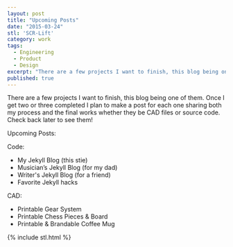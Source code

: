 ```yaml
---
layout: post
title: "Upcoming Posts"
date: "2015-03-24"
stl: 'SCR-Lift'
category: work
tags:
  - Engineering
  - Product
  - Design
excerpt: "There are a few projects I want to finish, this blog being one of them. Once I get two or three completed I plan to make a post for each one sharing both my process and the final works whether they be CAD files or source code. Check back later to see them!"
published: true
---
```


There are a few projects I want to finish, this blog being one of them. Once I get two or three completed I plan to make a post for each one sharing both my process and the final works whether they be CAD files or source code. Check back later to see them!

Upcoming Posts:

Code:
- My Jekyll Blog (this stie)
- Musician’s Jekyll Blog (for my dad)
- Writer's Jekyll Blog (for a friend)
- Favorite Jekyll hacks

CAD:
- Printable Gear System
- Printable Chess Pieces & Board
- Printable & Brandable Coffee Mug

{% include stl.html %}

<script src="https://embed.github.com/view/3d/daveas/3D-Products/master/SCR-Lift/SCR-Lift.stl?height=300&width=300>"></script>
